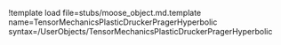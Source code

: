 !template load file=stubs/moose_object.md.template name=TensorMechanicsPlasticDruckerPragerHyperbolic syntax=/UserObjects/TensorMechanicsPlasticDruckerPragerHyperbolic
